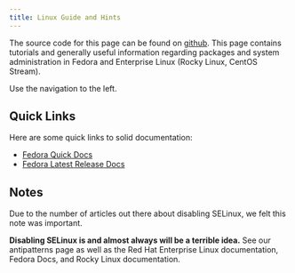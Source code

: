 ```yaml
---
title: Linux Guide and Hints
---
```


The source code for this page can be found on [github](https://github.com/nazunalika/linux-guide-and-hints). This page contains tutorials and generally useful information regarding packages and system administration in Fedora and Enterprise Linux (Rocky Linux, CentOS Stream).

Use the navigation to the left.

## Quick Links

Here are some quick links to solid documentation:

* [Fedora Quick Docs](https://docs.fedoraproject.org/en-US/quick-docs/)
* [Fedora Latest Release Docs](https://docs.fedoraproject.org/en-US/fedora/latest/)

## Notes

Due to the number of articles out there about disabling SELinux, we felt this note was important.

**Disabling SELinux is and almost always will be a terrible idea.** See our antipatterns page as well as the Red Hat Enterprise Linux documentation, Fedora Docs, and Rocky Linux documentation.
